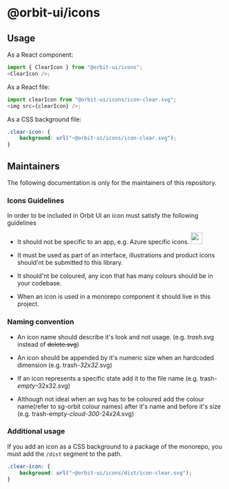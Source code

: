 # @orbit-ui/icons

## Usage

As a React component:

```javascript
import { ClearIcon } from "@orbit-ui/icons";
<ClearIcon />;
```

As a React file:

```javascript
import clearIcon from "@orbit-ui/icons/icon-clear.svg";
<img src={clearIcon} />;
```

As a CSS background file:

```css
.clear-icon: {
    background: url("~@orbit-ui/icons/icon-clear.svg");
}
```

## Maintainers

The following documentation is only for the maintainers of this repository.

### Icons Guidelines

In order to be included in Orbit UI an icon must satisfy the following guidelines

- It should not be specific to an app, e.g. Azure specific icons. <img src="https://raw.githubusercontent.com/gsoft-inc/sg-orbit/master/packages/icons/assets/app-specific-icon.png" width="27">

- It must be used as part of an interface, illustrations and product icons should'nt be submitted to this library.

- It should'nt be coloured, any icon that has many colours should be in your codebase.

- When an icon is used in a monorepo component it should live in this project.

### Naming convention

- An icon name should describe it's look and not usage. (e.g. _trash_.svg instead of ~~delete.svg~~)

- An icon should be appended by it's numeric size when an hardcoded dimension (e.g. trash-_32x32_.svg)

- If an icon represents a specific state add it to the file name (e.g. trash-_empty_-32x32.svg)

- Although not ideal when an svg has to be coloured add the colour name(refer to sg-orbit colour names) after it's name and before it's size (e.g. trash-empty-_cloud-300_-24x24.svg)

### Additional usage

If you add an icon as a CSS background to a package of the monorepo, you must add the `/dist` segment to the path.

```css
.clear-icon: {
    background: url("~@orbit-ui/icons/dist/icon-clear.svg");
}
```
